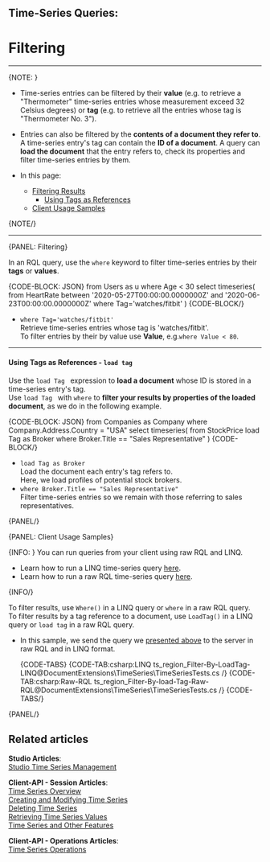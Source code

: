 ﻿## Time-Series Queries:
# Filtering

---

{NOTE: }

* Time-series entries can be filtered by their **value** (e.g. to 
  retrieve a "Thermometer" time-series entries whose measurement exceed 
  32 Celsius degrees) or **tag** (e.g. to retrieve all the entries whose 
  tag is "Thermometer No. 3").  

* Entries can also be filtered by the **contents of a document they refer to**.  
  A time-series entry's tag can contain the **ID of a document**. 
  A query can **load the document** that the entry refers to, check 
  its properties and filter time-series entries by them.  

* In this page:  
  * [Filtering Results](../../../document-extensions/timeseries/querying/filtering#filtering)  
     * [Using Tags as References](../../../document-extensions/timeseries/querying/filtering#using-tags-as-references---)  
  * [Client Usage Samples](../../../document-extensions/timeseries/querying/filtering#client-usage-samples)  

{NOTE/}

---

{PANEL: Filtering}

In an RQL query, use the `where` keyword to filter time-series entries 
by their **tags** or **values**.  

{CODE-BLOCK: JSON}
from Users as u where Age < 30
select timeseries(
    from HeartRate 
       between '2020-05-27T00:00:00.0000000Z' 
            and '2020-06-23T00:00:00.0000000Z'
       where Tag='watches/fitbit'
)
{CODE-BLOCK/}
  
* `where Tag='watches/fitbit'`  
  Retrieve time-series entries whose tag is 'watches/fitbit'.  
  To filter entries by their by value use **Value**, e.g.`where Value < 80`.  

---

#### Using Tags as References - `load tag`

Use the `load Tag ` expression to **load a document** whose ID is stored in 
a time-series entry's tag.  
Use `load Tag ` with `where` to **filter your results by properties of the 
loaded document**, as we do in the following example.  

{CODE-BLOCK: JSON}
from Companies as Company where Company.Address.Country = "USA"
select timeseries(
    from StockPrice
       load Tag as Broker
       where Broker.Title == "Sales Representative"
    )
{CODE-BLOCK/}

* `load Tag as Broker`  
   Load the document each entry's tag refers to.  
   Here, we load profiles of potential stock brokers.  
* `where Broker.Title == "Sales Representative"`  
   Filter time-series entries so we remain with those 
   referring to sales representatives.  

{PANEL/}

{PANEL: Client Usage Samples}

{INFO: }
You can run queries from your client using raw RQL and LINQ.  

* Learn how to run a LINQ time-series query [here](../../../document-extensions/timeseries/client-api/session-methods/query-time-series/linq-queries).  
* Learn how to run a raw RQL time-series query [here](../../../document-extensions/timeseries/client-api/session-methods/query-time-series/raw-rql-queries).  

{INFO/}

To filter results, use `Where()` in a LINQ query or `where` in a raw RQL query.  
To filter results by a tag reference to a document, 
use `LoadTag()` in a LINQ query or `load tag` in a raw RQL query.  

* In this sample, we send the query we 
  [presented above](../../../document-extensions/timeseries/querying/filtering#using-tags-as-references---) 
  to the server in raw RQL and in LINQ format.

    {CODE-TABS}
    {CODE-TAB:csharp:LINQ ts_region_Filter-By-LoadTag-LINQ@DocumentExtensions\TimeSeries\TimeSeriesTests.cs /}
    {CODE-TAB:csharp:Raw-RQL ts_region_Filter-By-load-Tag-Raw-RQL@DocumentExtensions\TimeSeries\TimeSeriesTests.cs /}
    {CODE-TABS/}

{PANEL/}

## Related articles
**Studio Articles**:  
[Studio Time Series Management]()  

**Client-API - Session Articles**:  
[Time Series Overview]()  
[Creating and Modifying Time Series]()  
[Deleting Time Series]()  
[Retrieving Time Series Values]()  
[Time Series and Other Features]()  

**Client-API - Operations Articles**:  
[Time Series Operations]()  
